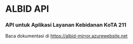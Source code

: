 # ALBID API
### API untuk Aplikasi Layanan Kebidanan KoTA 211
Baca dokumentasi di <https://albid-mirror.azurewebsite.net>
